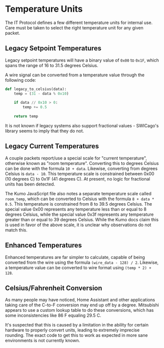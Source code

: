 # Temperature Units

The IT Protocol defines a few different temperature units for internal use. Care must be taken to select the right
temperature unit for any given packet.

## Legacy Setpoint Temperatures

Legacy setpoint temperatures will have a binary value of `0x00` to `0x1F`, which spans the range of 16 to 31.5 degrees 
Celsius.

A wire signal can be converted from a temperature value through the following code:

```python
def legacy_to_celsius(data):
    temp = (31 - data % 0x10)
    
    if data // 0x10 > 0:
        temp += 0.5
    
    return temp
```

It is not known if legacy systems also support fractional values - SWICago's library seems to imply that they do not.

## Legacy Current Temperatures

A couple packets report/use a special scale for "current temperature", otherwise known as "room temperature". Converting
this to degrees Celsius can be done with the formula `10 + data`. Likewise, converting from degrees Celsius is 
`data - 10`. This temperature scale is constrained between 0x00 (10 degrees C) to 0x1F (41 degrees C). At present, no 
logic for fractional units has been detected.

The Kumo JavaScript file also notes a separate temperature scale called `room_temp`, which can be converted to Celsius 
with the formula `8 + data * 0.5`. This temperature is constrained from 8 to 39.5 degrees Celsius. The special value 
0x00 represents any temperature less than or equal to 8 degrees Celsius, while the special value 0x3f represents any 
temperature greater than or equal to 39 degrees Celsius. While the Kumo docs claim this is used in favor of the above 
scale, it is unclear why observations do not match this.

## Enhanced Temperatures

Enhanced temperatures are far simpler to calculate, capable of being converted from the wire using the formula 
`(wire_data - 128) / 2`. Likewise, a temperature value can be converted to wire format using `(temp * 2) + 128`.

## Celsius/Fahrenheit Conversion

As many people may have noticed, Home Assistant and other applications taking care of the C-to-F conversion may end up 
off by a degree. Mitsubishi appears to use a custom lookup table to do these conversions, which has some inconsistencies
like 86 F equaling 29.5 C.

It's suspected that this is caused by a limitation in the ability for certain hardware to properly convert units, 
leading to extremely imprecise rounding. The exact code to get this to work as expected in more sane environments is not
currently known.